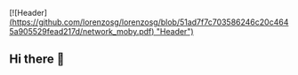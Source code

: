 [![Header][(https://github.com/lorenzosg/lorenzosg/blob/51ad7f7c703586246c20c4645a905529fead217d/network_moby.pdf) "Header")](https://some-url.dev/)

## Hi there 👋

<!--
**lorenzosg/lorenzosg** is a ✨ _special_ ✨ repository because its `README.md` (this file) appears on your GitHub profile.

Here are some ideas to get you started:

- 🔭 I’m currently working on ...
- 🌱 I’m currently learning ...
- 👯 I’m looking to collaborate on ...
- 🤔 I’m looking for help with ...
- 💬 Ask me about ...
- 📫 How to reach me: ...
- 😄 Pronouns: ...
- ⚡ Fun fact: ...
-->
